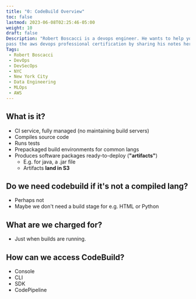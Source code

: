 ```yaml
---
title: "0: CodeBuild Overview"
toc: false
lastmod: 2023-06-08T02:25:46-05:00
weight: 10
draft: false
Description: "Robert Boscacci is a devops engineer. He wants to help you \
pass the aws devops professional certification by sharing his notes here." # Keep to 150-160 chars
Tags:
 - Robert Boscacci
 - DevOps
 - DevSecOps
 - NYC
 - New York City
 - Data Engineering
 - MLOps
 - AWS
---
```


## What is it?

* CI service, fully managed (no maintaining build servers)
* Compiles source code
* Runs tests
* Prepackaged build environments for common langs
* Produces software packages ready-to-deploy (__"artifacts"__)
	* E.g. for java, a .jar file
	* Artifacts __land in S3__

## Do we need codebuild if it's not a compiled lang?

* Perhaps not
* Maybe we don't need a build stage for e.g. HTML or Python

## What are we charged for?

* Just when builds are running.

## How can we access CodeBuild?

* Console
* CLI
* SDK
* CodePipeline